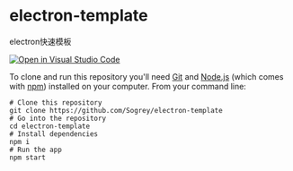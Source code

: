 # electron-template
electron快速模板

[![Open in Visual Studio Code](https://open.vscode.dev/badges/open-in-vscode.svg)](https://open.vscode.dev/Sogrey/electron-template)


To clone and run this repository you'll need [Git](https://git-scm.com) and [Node.js](https://nodejs.org/en/download/) (which comes with [npm](http://npmjs.com)) installed on your computer. From your command line:

```
# Clone this repository
git clone https://github.com/Sogrey/electron-template
# Go into the repository
cd electron-template
# Install dependencies
npm i
# Run the app
npm start
```



